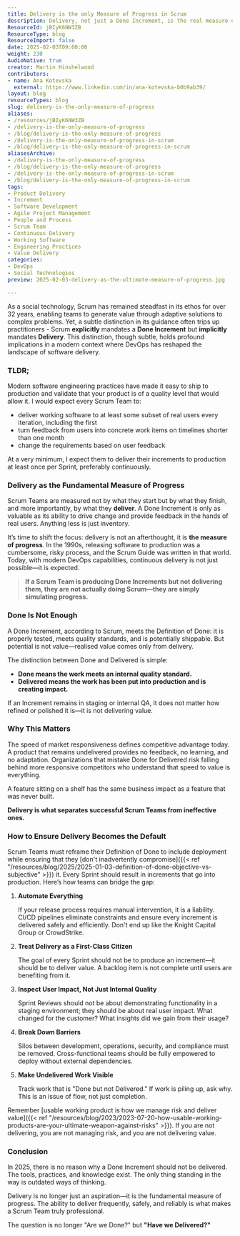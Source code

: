 ```yaml
---
title: Delivery is the only Measure of Progress in Scrum
description: Delivery, not just a Done Increment, is the real measure of progress in Scrum. In 2025, if you're not delivering every Sprint, you're not truly Agile.
ResourceId: jBIyK6NW3ZB
ResourceType: blog
ResourceImport: false
date: 2025-02-03T09:00:00
weight: 230
AudioNative: true
creator: Martin Hinshelwood
contributors:
- name: Ana Kotevska
  external: https://www.linkedin.com/in/ana-kotevska-b0b9ab39/
layout: blog
resourceTypes: blog
slug: delivery-is-the-only-measure-of-progress
aliases:
- /resources/jBIyK6NW3ZB
- /delivery-is-the-only-measure-of-progress
- /blog/delivery-is-the-only-measure-of-progress
- /delivery-is-the-only-measure-of-progress-in-scrum
- /blog/delivery-is-the-only-measure-of-progress-in-scrum
aliasesArchive:
- /delivery-is-the-only-measure-of-progress
- /blog/delivery-is-the-only-measure-of-progress
- /delivery-is-the-only-measure-of-progress-in-scrum
- /blog/delivery-is-the-only-measure-of-progress-in-scrum
tags:
- Product Delivery
- Increment
- Software Development
- Agile Project Management
- People and Process
- Scrum Team
- Continuous Delivery
- Working Software
- Engineering Practices
- Value Delivery
categories:
- DevOps
- Social Technologies
preview: 2025-02-03-delivery-as-the-ultimate-measure-of-progress.jpg

---
```

As a social technology, Scrum has remained steadfast in its ethos for over 32 years, enabling teams to generate value through adaptive solutions to complex problems. Yet, a subtle distinction in its guidance often trips up practitioners - Scrum **explicitly** mandates a **Done Increment** but **implicitly** mandates **Delivery**. This distinction, though subtle, holds profound implications in a modern context where DevOps has reshaped the landscape of software delivery.

### TLDR;

Modern software engineering practices have made it easy to ship to production and validate that your product is of a quality level that would allow it. I would expect every Scrum Team to:

- deliver working software to at least some subset of real users every iteration, including the first
- turn feedback from users into concrete work items on timelines shorter than one month
- change the requirements based on user feedback

At a very minimum, I expect them to deliver their increments to production at least once per Sprint, preferably continuously.

### Delivery as the Fundamental Measure of Progress

Scrum Teams are measured not by what they start but by what they finish, and more importantly, by what they **deliver**. A Done Increment is only as valuable as its ability to drive change and provide feedback in the hands of real users. Anything less is just inventory.

It’s time to shift the focus: delivery is not an afterthought, it is **the measure of progress**. In the 1990s, releasing software to production was a cumbersome, risky process, and the Scrum Guide was written in that world. Today, with modern DevOps capabilities, continuous delivery is not just possible—it is expected.

> **If a Scrum Team is producing Done Increments but not delivering them, they are not actually doing Scrum—they are simply simulating progress.**

### Done Is Not Enough

A Done Increment, according to Scrum, meets the Definition of Done: it is properly tested, meets quality standards, and is potentially shippable. But potential is not value—realised value comes only from delivery.

The distinction between Done and Delivered is simple:

- **Done means the work meets an internal quality standard.**
- **Delivered means the work has been put into production and is creating impact.**

If an Increment remains in staging or internal QA, it does not matter how refined or polished it is—it is not delivering value.

### Why This Matters

The speed of market responsiveness defines competitive advantage today. A product that remains undelivered provides no feedback, no learning, and no adaptation. Organizations that mistake Done for Delivered risk falling behind more responsive competitors who understand that speed to value is everything.

A feature sitting on a shelf has the same business impact as a feature that was never built.

**Delivery is what separates successful Scrum Teams from ineffective ones.**

### How to Ensure Delivery Becomes the Default

Scrum Teams must reframe their Definition of Done to include deployment while ensuring that they [don't inadvertently compromise]({{< ref "/resources/blog/2025/2025-01-03-definition-of-done-objective-vs-subjective" >}}) it. Every Sprint should result in increments that go into production. Here’s how teams can bridge the gap:

1. **Automate Everything**

   If your release process requires manual intervention, it is a liability. CI/CD pipelines eliminate constraints and ensure every increment is delivered safely and efficiently. Don't end up like the Knight Capital Group or CrowdStrike.

2. **Treat Delivery as a First-Class Citizen**

   The goal of every Sprint should not be to produce an increment—it should be to deliver value. A backlog item is not complete until users are benefiting from it.

3. **Inspect User Impact, Not Just Internal Quality**

   Sprint Reviews should not be about demonstrating functionality in a staging environment; they should be about real user impact. What changed for the customer? What insights did we gain from their usage?

4. **Break Down Barriers**

   Silos between development, operations, security, and compliance must be removed. Cross-functional teams should be fully empowered to deploy without external dependencies.

5. **Make Undelivered Work Visible**

   Track work that is "Done but not Delivered." If work is piling up, ask why. This is an issue of flow, not just completion.

Remember [usable working product is how we manage risk and deliver value]({{< ref "/resources/blog/2023/2023-07-20-how-usable-working-products-are-your-ultimate-weapon-against-risks" >}}). If you are not delivering, you are not managing risk, and you are not delivering value.

### Conclusion

In 2025, there is no reason why a Done Increment should not be delivered. The tools, practices, and knowledge exist. The only thing standing in the way is outdated ways of thinking.

Delivery is no longer just an aspiration—it is the fundamental measure of progress. The ability to deliver frequently, safely, and reliably is what makes a Scrum Team truly professional.

The question is no longer "Are we Done?" but **"Have we Delivered?"**
